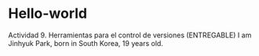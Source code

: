 # Hello-world
Actividad 9. Herramientas para el control de versiones (ENTREGABLE)
I am Jinhyuk Park, born in South Korea, 19 years old.
